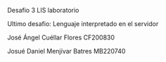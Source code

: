 Desafio 3 LIS laboratorio

Ultimo desafio: Lenguaje interpretado en el servidor

José Ángel Cuéllar Flores CF200830

Josué Daniel Menjívar Batres MB220740
